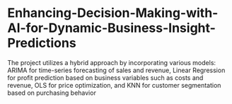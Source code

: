 # Enhancing-Decision-Making-with-AI-for-Dynamic-Business-Insight-Predictions
The project utilizes a hybrid approach by incorporating various models: ARIMA for time-series forecasting of sales and revenue, Linear Regression for profit prediction based on business variables such as costs and revenue, OLS for price optimization, and KNN for customer segmentation based on purchasing behavior
